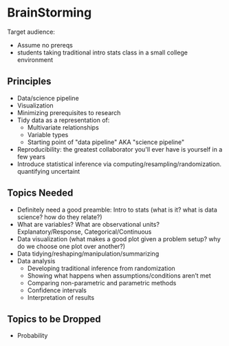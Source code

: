 # BrainStorming

Target audience:
* Assume no prereqs
* students taking traditional intro stats class in a small college environment 


## Principles

* Data/science pipeline
* Visualization
* Minimizing prerequisites to research
* Tidy data as a representation of:
    + Multivariate relationships
    + Variable types
    + Starting point of "data pipeline" AKA "science pipeline" 
* Reproducibility: the greatest collaborator you'll ever have is yourself in a few years
* Introduce statistical inference via computing/resampling/randomization. quantifying uncertaint



## Topics Needed

* Definitely need a good preamble: Intro to stats (what is it?  what is data science? how do they relate?)
* What are variables? What are observational units? Explanatory/Response, Categorical/Continuous
* Data visualization (what makes a good plot given a problem setup?  why do we choose one plot over another?)
* Data tidying/reshaping/manipulation/summarizing
* Data analysis
    + Developing traditional inference from randomization
    + Showing what happens when assumptions/conditions aren’t met
    + Comparing non-parametric and parametric methods
    + Confidence intervals
    + Interpretation of results


## Topics to be Dropped

* Probability


